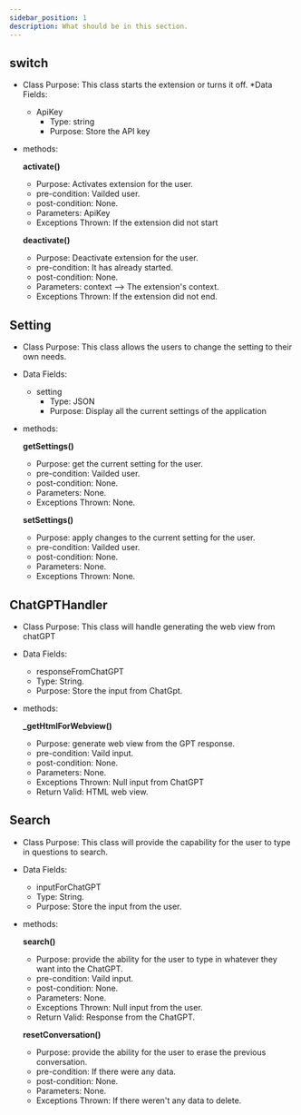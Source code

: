 ```yaml
---
sidebar_position: 1
description: What should be in this section.
---
```


## switch
* Class Purpose: This class starts the extension or turns it off.
 *Data Fields:
  * ApiKey
     * Type: string
     * Purpose: Store the API key 
* methods:

  **activate()**
  
    * Purpose: Activates extension for the user.
    * pre-condition: Vailded user.
    * post-condition: None.
    * Parameters: ApiKey 
    * Exceptions Thrown: If the extension did not start

  **deactivate()**
  
    * Purpose: Deactivate extension for the user.
    * pre-condition: It has already started.
    * post-condition: None.
    * Parameters: context –> The extension's context.
    * Exceptions Thrown: If the extension did not end.

## Setting
* Class Purpose: This class allows the users to change the setting to their own needs.
* Data Fields:
   * setting
      * Type: JSON
      * Purpose: Display all the current settings of the application

* methods:

   **getSettings()**
  
    * Purpose: get the current setting for the user.
    * pre-condition: Vailded user.
    * post-condition: None.
    * Parameters: None.
    * Exceptions Thrown: None.

    **setSettings()**
  
    * Purpose: apply changes to the current setting for the user.
    * pre-condition: Vailded user.
    * post-condition: None.
    * Parameters: None.
    * Exceptions Thrown: None.

## ChatGPTHandler
* Class Purpose: This class will handle generating the web view from chatGPT
* Data Fields:
   * responseFromChatGPT
    * Type: String.
    * Purpose: Store the input from ChatGpt.
      
* methods:
  
  **_getHtmlForWebview()**
  
    * Purpose: generate web view from the GPT response.
    * pre-condition: Vaild input.
    * post-condition: None.
    * Parameters: None.
    * Exceptions Thrown: Null input from ChatGPT
    * Return Valid: HTML web view.
 
## Search
* Class Purpose: This class will provide the capability for the user to type in questions to search.
* Data Fields:
  * inputForChatGPT
   * Type: String.
   * Purpose: Store the input from the user.
 
* methods:
  
  **search()**
  
    * Purpose: provide the ability for the user to type in whatever they want into the ChatGPT.
    * pre-condition: Vaild input.
    * post-condition: None.
    * Parameters: None.
    * Exceptions Thrown: Null input from the user.
    * Return Valid: Response from the ChatGPT.
      
   **resetConversation()**
  
    * Purpose: provide the ability for the user to erase the previous conversation.
    * pre-condition: If there were any data.
    * post-condition: None.
    * Parameters: None.
    * Exceptions Thrown: If there weren't any data to delete.
